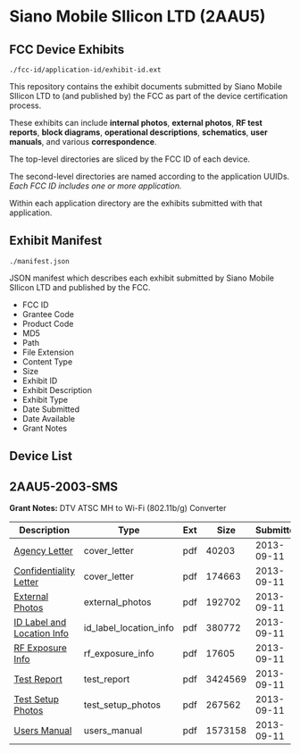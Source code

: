 # Siano Mobile SIlicon LTD (2AAU5)
## FCC Device Exhibits

```
./fcc-id/application-id/exhibit-id.ext
```

This repository contains the exhibit documents submitted by Siano Mobile SIlicon LTD to (and published by) the FCC as part of the device certification process.

These exhibits can include **internal photos**, **external photos**, **RF test reports**, **block diagrams**, **operational descriptions**, **schematics**, **user manuals**, and various **correspondence**.

The top-level directories are sliced by the FCC ID of each device.

The second-level directories are named according to the application UUIDs. *Each FCC ID includes one or more application.*

Within each application directory are the exhibits submitted with that application. 

## Exhibit Manifest

```
./manifest.json
```

JSON manifest which describes each exhibit submitted by Siano Mobile SIlicon LTD and published by the FCC.

- FCC ID
- Grantee Code
- Product Code
- MD5
- Path
- File Extension
- Content Type
- Size
- Exhibit ID
- Exhibit Description
- Exhibit Type
- Date Submitted
- Date Available
- Grant Notes

## Device List
## 2AAU5-2003-SMS
**Grant Notes:** DTV ATSC MH to Wi-Fi (802.11b/g) Converter

| Description | Type | Ext | Size | Submitted | Available |
| ----------- | ---- | --- | ---- | --------- | --------- |
| [Agency Letter](2AAU5-2003-SMS/235b8417d4aa7c32797d9240a7e49cbc/2068415.pdf) | cover_letter | pdf | 40203 | 2013-09-11 | 2013-09-11 |
| [Confidentiality Letter](2AAU5-2003-SMS/235b8417d4aa7c32797d9240a7e49cbc/2068416.pdf) | cover_letter | pdf | 174663 | 2013-09-11 | 2013-09-11 |
| [External Photos](2AAU5-2003-SMS/235b8417d4aa7c32797d9240a7e49cbc/2068417.pdf) | external_photos | pdf | 192702 | 2013-09-11 | 2013-09-11 |
| [ID Label and Location Info](2AAU5-2003-SMS/235b8417d4aa7c32797d9240a7e49cbc/2068418.pdf) | id_label_location_info | pdf | 380772 | 2013-09-11 | 2013-09-11 |
| [RF Exposure Info](2AAU5-2003-SMS/235b8417d4aa7c32797d9240a7e49cbc/2068422.pdf) | rf_exposure_info | pdf | 17605 | 2013-09-11 | 2013-09-11 |
| [Test Report](2AAU5-2003-SMS/235b8417d4aa7c32797d9240a7e49cbc/2068425.pdf) | test_report | pdf | 3424569 | 2013-09-11 | 2013-09-11 |
| [Test Setup Photos](2AAU5-2003-SMS/235b8417d4aa7c32797d9240a7e49cbc/2068426.pdf) | test_setup_photos | pdf | 267562 | 2013-09-11 | 2013-09-11 |
| [Users Manual](2AAU5-2003-SMS/235b8417d4aa7c32797d9240a7e49cbc/2068427.pdf) | users_manual | pdf | 1573158 | 2013-09-11 | 2013-09-11 |
